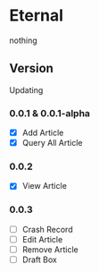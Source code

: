 # Eternal

nothing

## Version

Updating

### 0.0.1 & 0.0.1-alpha

- [x] Add Article
- [x] Query All Article

### 0.0.2

- [x] View Article

### 0.0.3

- [ ] Crash Record
- [ ] Edit Article
- [ ] Remove Article
- [ ] Draft Box
